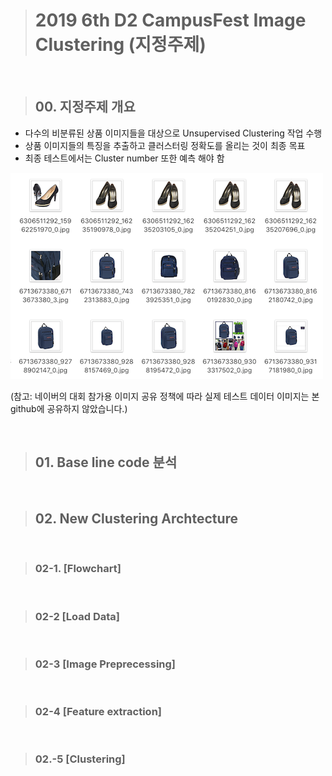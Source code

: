 ># 2019 6th D2 CampusFest Image Clustering (지정주제)

&nbsp;
>## 00. 지정주제 개요
- 다수의 비분류된 상품 이미지들을 대상으로 Unsupervised Clustering 작업 수행
- 상품 이미지들의 특징을 추출하고 클러스터링 정확도를 올리는 것이 최종 목표 
- 최종 테스트에서는 Cluster number 또한 예측 해야 함 

![샘플 이미지](https://github.com/D2CampusFest/6th/blob/master/image-cluster/wiki/img-sample.png)

(참고: 네이버의 대회 참가용 이미지 공유 정책에 따라 실제 테스트 데이터 이미지는 본 github에 공유하지 않았습니다.)
 
&nbsp;
>## 01. Base line code 분석
 
&nbsp;
>## 02. New Clustering Archtecture 
&nbsp;

>### 02-1. [Flowchart] 

&nbsp;
>### 02-2 [Load Data] 

&nbsp;
>### 02-3 [Image Preprecessing] 

&nbsp;
>### 02-4 [Feature extraction] 

&nbsp;
>### 02.-5 [Clustering] 



